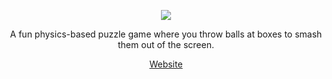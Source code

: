 <p align="center"><a href="https://boxsmasher.voxelmanip.se"><img src="https://boxsmasher.voxelmanip.se/assets/banner.webp"></a></p>

<p align="center">A fun physics-based puzzle game where you throw balls at boxes to smash them out of the screen.</p>

<p align="center"><a href="https://boxsmasher.voxelmanip.se">Website</a></p>
